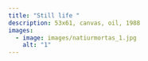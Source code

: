 ```yaml
---
title: "Still life "
description: 53x61, canvas, oil, 1988
images:
  - image: images/natiurmortas_1.jpg
    alt: "1"
---
```

